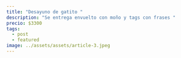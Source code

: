 ```yaml
---
title: "Desayuno de gatito "
description: "Se entrega envuelto con moño y tags con frases "
precio: $3300
tags:
  - post
  - featured
image: ../assets/assets/article-3.jpeg
---
```

